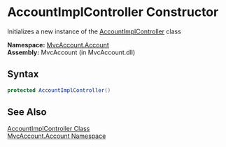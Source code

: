 AccountImplController Constructor
=================================
Initializes a new instance of the [AccountImplController][1] class

**Namespace:** [MvcAccount.Account][2]  
**Assembly:** MvcAccount (in MvcAccount.dll)

Syntax
------

```csharp
protected AccountImplController()
```


See Also
--------
[AccountImplController Class][1]  
[MvcAccount.Account Namespace][2]  

[1]: README.md
[2]: ../README.md